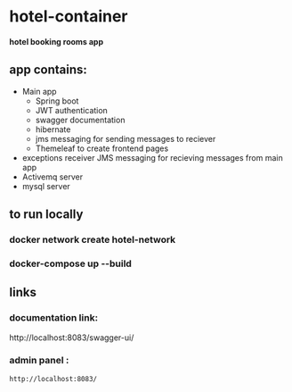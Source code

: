 # hotel-container
#### hotel booking rooms app

## app contains:
-  Main app
    - Spring boot
    - JWT authentication
    - swagger documentation
    - hibernate
    - jms messaging for sending messages to reciever
    -  Themeleaf to create frontend pages
- exceptions receiver
    JMS messaging for recieving messages from main app
- Activemq server
- mysql server

## to run locally 
   
   ### docker network create hotel-network
   
   ### docker-compose up --build
## links
   ### documentation link:
   
   http://localhost:8083/swagger-ui/ 
   
   ### admin panel :
   
    http://localhost:8083/ 
